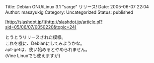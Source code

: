 Title: Debian GNU/Linux 3.1 "sarge" リリース!
Date: 2005-06-07 22:04
Author: masayukig
Category: Uncategorized
Status: published

[http://slashdot.jp/](http://slashdot.jp/article.pl?sid=05/06/07/0050220&topic=24)

とうとうリリースされた模様。  
これを機に、Debianにしてみようかな。  
apt-getは、使い始めるとやめられません。  
(Vine Linuxでも使えますが)
